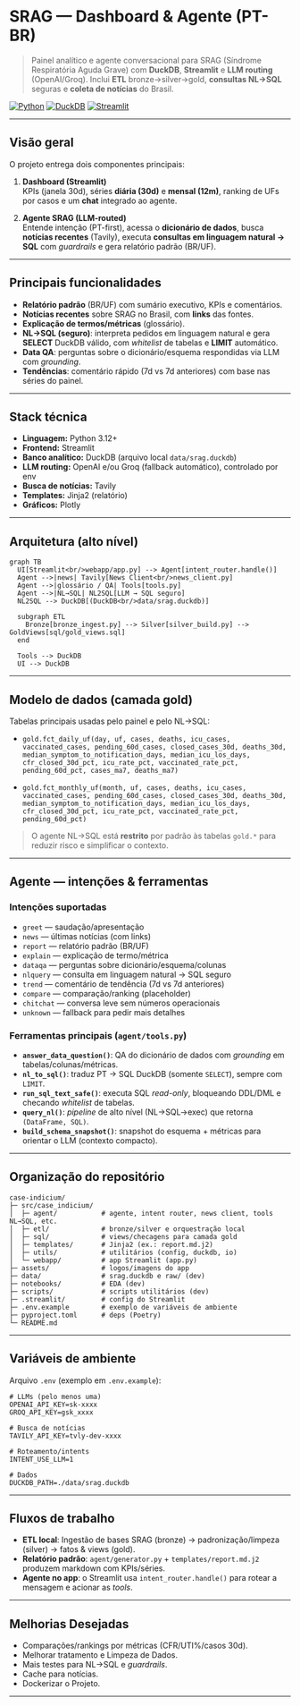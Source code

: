 # SRAG — Dashboard & Agente (PT-BR)

> Painel analítico e agente conversacional para SRAG (Síndrome Respiratória Aguda Grave) com **DuckDB**, **Streamlit** e **LLM routing** (OpenAI/Groq). Inclui **ETL** bronze→silver→gold, **consultas NL→SQL** seguras e **coleta de notícias** do Brasil.

[![Python](https://img.shields.io/badge/Python-3.12+-blue.svg)](https://python.org)
[![DuckDB](https://img.shields.io/badge/DuckDB-embedded-lightgrey.svg)](https://duckdb.org)
[![Streamlit](https://img.shields.io/badge/Streamlit-App-orange.svg)](https://streamlit.io)

---

## Visão geral

O projeto entrega dois componentes principais:

1) **Dashboard (Streamlit)**  
   KPIs (janela 30d), séries **diária (30d)** e **mensal (12m)**, ranking de UFs por casos e um **chat** integrado ao agente.

2) **Agente SRAG (LLM-routed)**  
   Entende intenção (PT-first), acessa o **dicionário de dados**, busca **notícias recentes** (Tavily), executa **consultas em linguagem natural → SQL** com *guardrails* e gera relatório padrão (BR/UF).

---

## Principais funcionalidades

- **Relatório padrão** (BR/UF) com sumário executivo, KPIs e comentários.  
- **Notícias recentes** sobre SRAG no Brasil, com **links** das fontes.  
- **Explicação de termos/métricas** (glossário).  
- **NL→SQL (seguro)**: interpreta pedidos em linguagem natural e gera **SELECT** DuckDB válido, com *whitelist* de tabelas e **LIMIT** automático.  
- **Data QA**: perguntas sobre o dicionário/esquema respondidas via LLM com *grounding*.  
- **Tendências**: comentário rápido (7d vs 7d anteriores) com base nas séries do painel.

---

## Stack técnica

- **Linguagem:** Python 3.12+  
- **Frontend:** Streamlit  
- **Banco analítico:** DuckDB (arquivo local `data/srag.duckdb`)  
- **LLM routing:** OpenAI e/ou Groq (fallback automático), controlado por env  
- **Busca de notícias:** Tavily  
- **Templates:** Jinja2 (relatório)  
- **Gráficos:** Plotly

---

## Arquitetura (alto nível)

```mermaid
graph TB
  UI[Streamlit<br/>webapp/app.py] --> Agent[intent_router.handle()]
  Agent -->|news| Tavily[News Client<br/>news_client.py]
  Agent -->|glossário / QA| Tools[tools.py]
  Agent -->|NL→SQL| NL2SQL[LLM → SQL seguro]
  NL2SQL --> DuckDB[(DuckDB<br/>data/srag.duckdb)]

  subgraph ETL
    Bronze[bronze_ingest.py] --> Silver[silver_build.py] --> GoldViews[sql/gold_views.sql]
  end

  Tools --> DuckDB
  UI --> DuckDB
```

---

## Modelo de dados (camada gold)

Tabelas principais usadas pelo painel e pelo NL→SQL:

- `gold.fct_daily_uf(day, uf, cases, deaths, icu_cases, vaccinated_cases, pending_60d_cases, closed_cases_30d, deaths_30d, median_symptom_to_notification_days, median_icu_los_days, cfr_closed_30d_pct, icu_rate_pct, vaccinated_rate_pct, pending_60d_pct, cases_ma7, deaths_ma7)`

- `gold.fct_monthly_uf(month, uf, cases, deaths, icu_cases, vaccinated_cases, pending_60d_cases, closed_cases_30d, deaths_30d, median_symptom_to_notification_days, median_icu_los_days, cfr_closed_30d_pct, icu_rate_pct, vaccinated_rate_pct, pending_60d_pct)`

> O agente NL→SQL está **restrito** por padrão às tabelas `gold.*` para reduzir risco e simplificar o contexto.

---

## Agente — intenções & ferramentas

### Intenções suportadas
- `greet` — saudação/apresentação  
- `news` — últimas notícias (com links)  
- `report` — relatório padrão (BR/UF)  
- `explain` — explicação de termo/métrica  
- `dataqa` — perguntas sobre dicionário/esquema/colunas  
- `nlquery` — consulta em linguagem natural → SQL seguro  
- `trend` — comentário de tendência (7d vs 7d anteriores)  
- `compare` — comparação/ranking (placeholder)  
- `chitchat` — conversa leve sem números operacionais  
- `unknown` — fallback para pedir mais detalhes

### Ferramentas principais (`agent/tools.py`)
- **`answer_data_question()`**: QA do dicionário de dados com *grounding* em tabelas/colunas/métricas.  
- **`nl_to_sql()`**: traduz PT → SQL DuckDB (somente `SELECT`), sempre com `LIMIT`.  
- **`run_sql_text_safe()`**: executa SQL *read-only*, bloqueando DDL/DML e checando *whitelist* de tabelas.  
- **`query_nl()`**: *pipeline* de alto nível (NL→SQL→exec) que retorna `(DataFrame, SQL)`.  
- **`build_schema_snapshot()`**: snapshot do esquema + métricas para orientar o LLM (contexto compacto).

---

## Organização do repositório

```
case-indicium/
├─ src/case_indicium/
│  ├─ agent/           # agente, intent router, news client, tools NL→SQL, etc.
│  ├─ etl/             # bronze/silver e orquestração local
│  ├─ sql/             # views/checagens para camada gold
│  ├─ templates/       # Jinja2 (ex.: report.md.j2)
│  ├─ utils/           # utilitários (config, duckdb, io)
│  └─ webapp/          # app Streamlit (app.py)
├─ assets/             # logos/imagens do app
├─ data/               # srag.duckdb e raw/ (dev)
├─ notebooks/          # EDA (dev)
├─ scripts/            # scripts utilitários (dev)
├─ .streamlit/         # config do Streamlit
├─ .env.example        # exemplo de variáveis de ambiente
├─ pyproject.toml      # deps (Poetry)
└─ README.md
```

---

## Variáveis de ambiente

Arquivo `.env` (exemplo em `.env.example`):

```env
# LLMs (pelo menos uma)
OPENAI_API_KEY=sk-xxxx
GROQ_API_KEY=gsk_xxxx

# Busca de notícias
TAVILY_API_KEY=tvly-dev-xxxx

# Roteamento/intents
INTENT_USE_LLM=1

# Dados
DUCKDB_PATH=./data/srag.duckdb
```

---

## Fluxos de trabalho

- **ETL local**: Ingestão de bases SRAG (bronze) → padronização/limpeza (silver) → fatos & views (gold).  
- **Relatório padrão**: `agent/generator.py` + `templates/report.md.j2` produzem markdown com KPIs/séries.  
- **Agente no app**: o Streamlit usa `intent_router.handle()` para rotear a mensagem e acionar as *tools*.

---

## Melhorias Desejadas

- Comparações/rankings por métricas (CFR/UTI%/casos 30d).
- Melhorar tratamento e Limpeza de Dados.  
- Mais testes para NL→SQL e *guardrails*.  
- Cache para notícias.  
- Dockerizar o Projeto.

---

